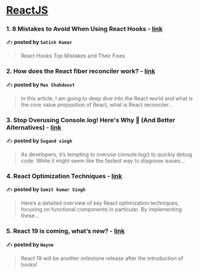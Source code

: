 
<h1><a href=https://medium.com/tag/reactjs/recommended target="_blank" rel="noopener noreferrer">ReactJS</a></h1>
<h3>1. 8 Mistakes to Avoid When Using React Hooks - <a href="https://medium.com/@skchawala/8-mistakes-to-avoid-when-using-react-hooks-bba0a53510b5" target="_blank" rel="noopener noreferrer">link</a></h3>

✍️ **posted by `Satish Kumar`**

<blockquote>React Hooks Top Mistakes and Their Fixes</blockquote>

<h3>2. How does the React fiber reconciler work? - <a href="https://medium.com/@maxtsh/how-does-the-react-fiber-reconciler-work-77c3650127da" target="_blank" rel="noopener noreferrer">link</a></h3>

✍️ **posted by `Max Shahdoost`**

<blockquote>In this article, I am going to deep dive into the React world and what is the core value proposition of React, what is React reconciler…</blockquote>

<h3>3. Stop Overusing Console.log! Here's Why 🚫 (And Better Alternatives) - <a href="https://medium.com/stackademic/stop-overusing-console-log-heres-why-and-better-alternatives-e5e05ea69e75" target="_blank" rel="noopener noreferrer">link</a></h3>

✍️ **posted by `Sugand singh`**

<blockquote>As developers, it’s tempting to overuse console.log() to quickly debug code. While it might seem like the fastest way to diagnose issues…</blockquote>

<h3>4. React Optimization Techniques - <a href="https://medium.com/@designtechworld/react-optimization-techniques-d7f8135600e7" target="_blank" rel="noopener noreferrer">link</a></h3>

✍️ **posted by `Sumit kumar Singh`**

<blockquote>Here’s a detailed overview of key React optimization techniques, focusing on functional components in particular. By implementing these…</blockquote>

<h3>5. React 19 is coming, what’s new? - <a href="https://medium.com/stackademic/react-19-is-coming-whats-new-79e2d4b948e4" target="_blank" rel="noopener noreferrer">link</a></h3>

✍️ **posted by `Wayne`**

<blockquote>React 19 will be another milestone release after the introduction of hooks!</blockquote>

